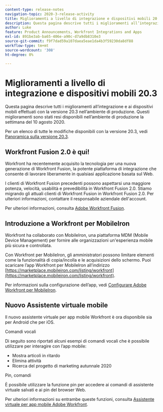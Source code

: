 ```yaml
---
content-type: release-notes
navigation-topic: 2020-3-release-activity
title: Miglioramenti a livello di integrazione e dispositivi mobili 20.3
description: Questa pagina descrive tutti i miglioramenti all’integrazione e ai dispositivi mobili effettuati con la versione 20.3 nell’ambiente di produzione. Questi miglioramenti sono stati resi disponibili nell’ambiente di produzione la settimana del 10 agosto 2020.
author: Luke
feature: Product Announcements, Workfront Integrations and Apps
exl-id: 891be3ab-ba65-406e-a90c-d7a9db8310e3
source-git-commit: f9f7dad59a107daea5eae1da4b3f59230da8df88
workflow-type: tm+mt
source-wordcount: '308'
ht-degree: 0%

---
```


# Miglioramenti a livello di integrazione e dispositivi mobili 20.3

Questa pagina descrive tutti i miglioramenti all’integrazione e ai dispositivi mobili effettuati con la versione 20.3 nell’ambiente di produzione. Questi miglioramenti sono stati resi disponibili nell’ambiente di produzione la settimana del 10 agosto 2020.

Per un elenco di tutte le modifiche disponibili con la versione 20.3, vedi [Panoramica sulla versione 20.3](../../../product-announcements/product-releases/20.3-release-activity/20.3-release-overview.md).

## Workfront Fusion 2.0 è qui!

Workfront ha recentemente acquisito la tecnologia per una nuova generazione di Workfront Fusion, la potente piattaforma di integrazione che consente di lavorare liberamente in qualsiasi applicazione basata sul Web.

I clienti di Workfront Fusion precedenti possono aspettarsi una maggiore potenza, velocità, usabilità e prevedibilità in Workfront Fusion 2.0. Stiamo migrando gli attuali clienti di Workfront Fusion in Workfront Fusion 2.0. Per ulteriori informazioni, contattare il responsabile aziendale dell&#39;account.

Per ulteriori informazioni, consulta [Adobe Workfront Fusion](../../../workfront-fusion/workfront-fusion-2.md).

## Introduzione a Workfront per MobileIron

Workfront ha collaborato con MobileIron, una piattaforma MDM (Mobile Device Management) per fornire alle organizzazioni un&#39;esperienza mobile più sicura e controllata.

Con Workfront per MobileIron, gli amministratori possono limitare elementi come la funzionalità di copia/incolla e le acquisizioni dello schermo. Puoi scaricare l’app Workfront per MobileIron all’indirizzo [https://marketplace.mobileiron.com/listing/workfront](https://marketplace.mobileiron.com/listing/workfront).

Per informazioni sulla configurazione dell’app, vedi [Configurare Adobe Workfront per MobileIron](../../../workfront-basics/mobile-apps/using-the-workfront-mobile-app/wf-mobileiron-configs.md).

## Nuovo Assistente virtuale mobile

Il nuovo assistente virtuale per app mobile Workfront è ora disponibile sia per Android che per iOS.

Comandi vocali

Di seguito sono riportati alcuni esempi di comandi vocali che è possibile utilizzare per interagire con l’app mobile:

* Mostra articoli in ritardo
* Elimina attività
* Ricerca del progetto di marketing autunnale 2020

Pin, comandi

È possibile utilizzare la funzione pin per accedere ai comandi di assistente virtuale salvati e ai pin del browser Web.

Per ulteriori informazioni su entrambe queste funzioni, consulta [Assistente virtuale per app mobile Adobe Workfront](../../../workfront-basics/mobile-apps/using-the-workfront-mobile-app/wf-mobile-virtual-assistant.md).

